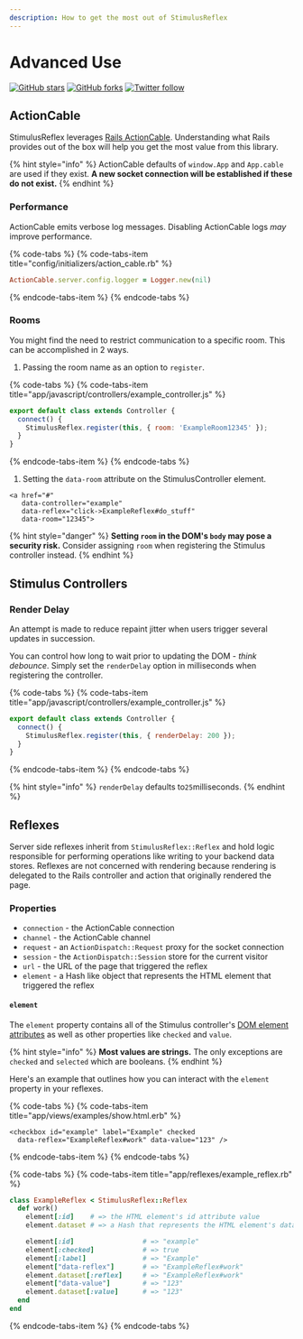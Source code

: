 ```yaml
---
description: How to get the most out of StimulusReflex
---
```


# Advanced Use

[![GitHub stars](https://img.shields.io/github/stars/hopsoft/stimulus_reflex?style=social)](https://github.com/hopsoft/stimulus_reflex)
[![GitHub forks](https://img.shields.io/github/forks/hopsoft/stimulus_reflex?style=social)](https://github.com/hopsoft/stimulus_reflex)
[![Twitter follow](https://img.shields.io/twitter/follow/hopsoft?style=social)](https://twitter.com/hopsoft)

## ActionCable

StimulusReflex leverages [Rails ActionCable](https://guides.rubyonrails.org/action_cable_overview.html). Understanding what Rails provides out of the box will help you get the most value from this library.

{% hint style="info" %}
ActionCable defaults of `window.App` and `App.cable` are used if they exist. **A new socket connection will be established if these do not exist.**
{% endhint %}

### Performance

ActionCable emits verbose log messages. Disabling ActionCable logs _may_ improve performance.

{% code-tabs %}
{% code-tabs-item title="config/initializers/action\_cable.rb" %}
```ruby
ActionCable.server.config.logger = Logger.new(nil)
```
{% endcode-tabs-item %}
{% endcode-tabs %}

### Rooms

You might find the need to restrict communication to a specific room. This can be accomplished in 2 ways.

1. Passing the room name as an option to `register`.

{% code-tabs %}
{% code-tabs-item title="app/javascript/controllers/example\_controller.js" %}
```javascript
export default class extends Controller {
  connect() {
    StimulusReflex.register(this, { room: 'ExampleRoom12345' });
  }
}
```
{% endcode-tabs-item %}
{% endcode-tabs %}

1. Setting the `data-room` attribute on the StimulusController element.

```markup
<a href="#"
   data-controller="example"
   data-reflex="click->ExampleReflex#do_stuff"
   data-room="12345">
```

{% hint style="danger" %}
**Setting `room` in the DOM's `body` may pose a security risk.** Consider assigning `room` when registering the Stimulus controller instead.
{% endhint %}

## Stimulus Controllers

### Render Delay

An attempt is made to reduce repaint jitter when users trigger several updates in succession.

You can control how long to wait prior to updating the DOM - _think debounce_. Simply set the `renderDelay` option in milliseconds when registering the controller.

{% code-tabs %}
{% code-tabs-item title="app/javascript/controllers/example\_controller.js" %}
```javascript
export default class extends Controller {
  connect() {
    StimulusReflex.register(this, { renderDelay: 200 });
  }
}
```
{% endcode-tabs-item %}
{% endcode-tabs %}

{% hint style="info" %}
`renderDelay` defaults to`25`milliseconds.
{% endhint %}

## Reflexes

Server side reflexes inherit from `StimulusReflex::Reflex` and hold logic responsible for performing operations like writing to your backend data stores. Reflexes are not concerned with rendering because rendering is delegated to the Rails controller and action that originally rendered the page.

### Properties

* `connection` - the ActionCable connection
* `channel` - the ActionCable channel
* `request` - an `ActionDispatch::Request` proxy for the socket connection
* `session` - the `ActionDispatch::Session` store for the current visitor
* `url` - the URL of the page that triggered the reflex
* `element` - a Hash like object that represents the HTML element that triggered the reflex

#### `element`

The `element` property contains all of the Stimulus controller's [DOM element attributes](https://developer.mozilla.org/en-US/docs/Web/API/Element/attributes) as well as other properties like `checked` and `value`.

{% hint style="info" %}
**Most values are strings.** The only exceptions are `checked` and `selected` which are booleans.
{% endhint %}

Here's an example that outlines how you can interact with the `element` property in your reflexes.

{% code-tabs %}
{% code-tabs-item title="app/views/examples/show.html.erb" %}
```text
<checkbox id="example" label="Example" checked
  data-reflex="ExampleReflex#work" data-value="123" />
```
{% endcode-tabs-item %}
{% endcode-tabs %}

{% code-tabs %}
{% code-tabs-item title="app/reflexes/example\_reflex.rb" %}
```ruby
class ExampleReflex < StimulusReflex::Reflex
  def work()
    element[:id]    # => the HTML element's id attribute value
    element.dataset # => a Hash that represents the HTML element's dataset

    element[:id]                 # => "example"
    element[:checked]            # => true
    element[:label]              # => "Example"
    element["data-reflex"]       # => "ExampleReflex#work"
    element.dataset[:reflex]     # => "ExampleReflex#work"
    element["data-value"]        # => "123"
    element.dataset[:value]      # => "123"
  end
end
```
{% endcode-tabs-item %}
{% endcode-tabs %}

